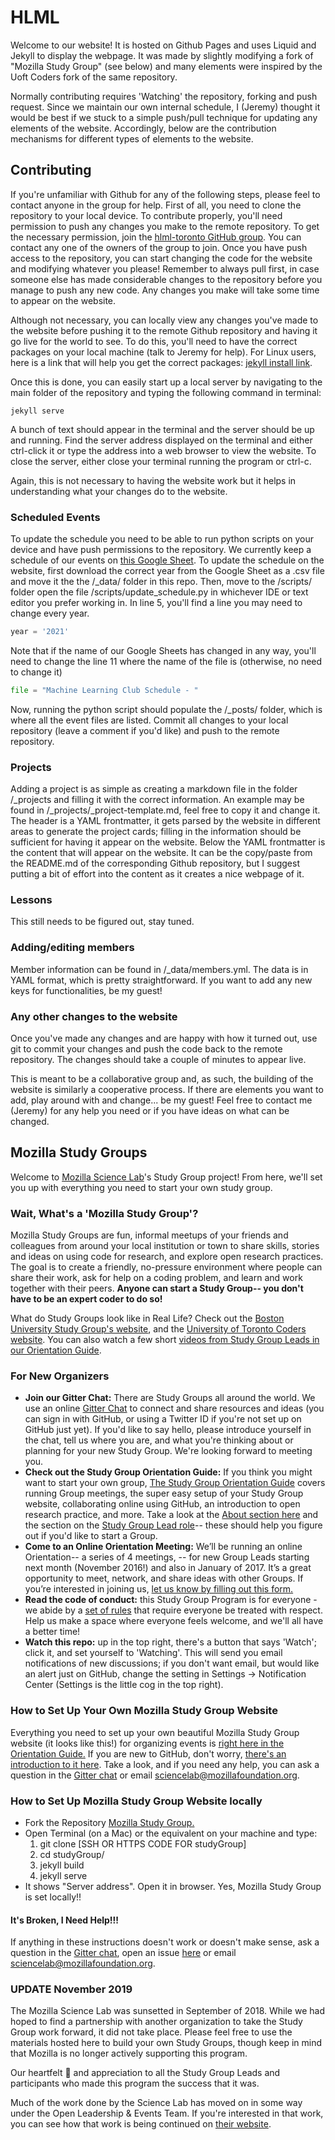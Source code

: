 # HLML

Welcome to our website!
It is hosted on Github Pages and uses Liquid and Jekyll to display the webpage.
It was made by slightly modifying a fork of "Mozilla Study Group" (see below) and many elements were inspired by the Uoft Coders fork of the same repository.

Normally contributing requires 'Watching' the repository, forking and push request.
Since we maintain our own internal schedule, I (Jeremy) thought it would be best if we stuck to a simple push/pull technique for updating any elements of the website.
Accordingly, below are the contribution mechanisms for different types of elements to the website.

## Contributing

If you're unfamiliar with Github for any of the following steps, please feel to contact anyone in the group for help.
First of all, you need to clone the repository to your local device.
To contribute properly, you'll need permission to push any changes you make to the remote repository.
To get the necessary permission, join the [hlml-toronto GitHub group](https://github.com/hlml-toronto).
You can contact any one of the owners of the group to join.
Once you have push access to the repository, you can start changing the code for the website and modifying whatever you please!
Remember to always pull first, in case someone else has made considerable changes to the repository before you manage to push any new code.
Any changes you make will take some time to appear on the website.

Although not necessary, you can locally view any changes you've made to the website before pushing it to the remote Github repository and having it go live for the world to see.
To do this, you'll need to have the correct packages on your local machine (talk to Jeremy for help).
For Linux users, here is a link that will help you get the correct packages: [jekyll install link](https://jekyllrb.com/docs/installation/ubuntu/).

Once this is done, you can easily start up a local server by navigating to the main folder of the repository and typing the following command in terminal:

```shell
jekyll serve
```

A bunch of text should appear in the terminal and the server should be up and running.
Find the server address displayed on the terminal and either ctrl-click it or type the address into a web browser to view the website.
To close the server, either close your terminal running the program or ctrl-c.

Again, this is not necessary to having the website work but it helps in understanding what your changes do to the website.

### Scheduled Events

To update the schedule you need to be able to run python scripts on your device and have push permissions to the repository.
We currently keep a schedule of our events on [this Google Sheet](https://docs.google.com/spreadsheets/d/1g5YJG3eM5Nce51zA7Vuy-tRkN3CzBXFOp02jR28Tjas/edit?usp=sharing).
To update the schedule on the website, first download the correct year from the Google Sheet as a .csv file and move it the the /\_data/ folder in this repo.
Then, move to the /scripts/ folder open the file /scripts/update_schedule.py in whichever IDE or text editor you prefer working in.
In line 5, you'll find a line you may need to change every year.

```python
year = '2021'
```

Note that if the name of our Google Sheets has changed in any way, you'll need to change the line 11 where the name of the file is (otherwise, no need to change it)

```python
file = "Machine Learning Club Schedule - "
```

Now, running the python script should populate the /\_posts/ folder, which is where all the event files are listed.
Commit all changes to your local repository (leave a comment if you'd like) and push to the remote repository.

### Projects

Adding a project is as simple as creating a markdown file in the folder /\_projects and filling it with the correct information.
An example may be found in /\_projects/\_project-template.md, feel free to copy it and change it.
The header is a YAML frontmatter, it gets parsed by the website in different areas to generate the project cards; filling in the information should be sufficient for having it appear on the website.
Below the YAML frontmatter is the content that will appear on the website.
It can be the copy/paste from the README.md of the corresponding Github repository, but I suggest putting a bit of effort into the content as it creates a nice webpage of it.

### Lessons

This still needs to be figured out, stay tuned.

### Adding/editing members

Member information can be found in /\_data/members.yml.
The data is in YAML format, which is pretty straightforward.
If you want to add any new keys for functionalities, be my guest!

### Any other changes to the website

Once you've made any changes and are happy with how it turned out, use git to commit your changes and push the code back to the remote repository.
The changes should take a couple of minutes to appear live.

This is meant to be a collaborative group and, as such, the building of the website is similarly a cooperative process.
If there are elements you want to add, play around with and change... be my guest!
Feel free to contact me (Jeremy) for any help you need or if you have ideas on what can be changed.

## Mozilla Study Groups

Welcome to [Mozilla Science Lab](https://www.mozillascience.org/)'s Study Group project! From here, we'll set you up with everything you need to start your own study group.

### Wait, What's a 'Mozilla Study Group'?

Mozilla Study Groups are fun, informal meetups of your friends and colleagues from around your local institution or town to share skills, stories and ideas on using code for research, and explore open research practices. The goal is to create a friendly, no-pressure environment where people can share their work, ask for help on a coding problem, and learn and work together with their peers. **Anyone can start a Study Group-- you don't have to be an expert coder to do so!**

What do Study Groups look like in Real Life? Check out the [Boston University Study Group's website](http://study.bu.edu/), and the [University of Toronto Coders website](https://uoftcoders.github.io/studyGroup/). You can also watch a few short [videos from Study Group Leads in our Orientation Guide](https://mozillascience.github.io/study-group-orientation/1-about-study-groups.html).


### For New Organizers
* **Join our Gitter Chat:** There are Study Groups all around the world. We use an online [Gitter Chat](https://gitter.im/mozillascience/studyGroup) to connect and share resources and ideas (you can sign in with GitHub, or using a Twitter ID if you're not set up on GitHub just yet). If you'd like to say hello, please introduce yourself in the chat, tell us where you are, and what you're thinking about or planning for your new Study Group. We're looking forward to meeting you.
* **Check out the Study Group Orientation Guide:**  If you think you might want to start your own group, [The Study Group Orientation Guide](https://mozillascience.github.io/study-group-orientation/index.html) covers running Group meetings, the super easy setup of your Study Group website, collaborating online using GitHub, an introduction to open research practice, and more. Take a look at the [About section here](https://mozillascience.github.io/study-group-orientation/1-about-study-groups.html) and the section on the [Study Group Lead role](https://mozillascience.github.io/study-group-orientation/1.1-lead-role.html)-- these should help you figure out if you'd like to start a Group.  
* **Come to an Online Orientation Meeting:** We’ll be running an online Orientation-- a series of 4 meetings, -- for new Group Leads starting next month (November 2016!) and also in January of 2017. It’s a great opportunity to meet, network, and share ideas with other Groups.  If you’re interested in joining us, [let us know by filling out this form.](https://docs.google.com/a/mozillafoundation.org/forms/d/e/1FAIpQLSdtKqAMQnKri-0xLx4hD_fpb000n9czsQd4oo9B2JUgtuIVlg/viewform?c=0&w=1)
* **Read the code of conduct:** this Study Group Program is for everyone - we abide by a [set of rules](https://www.mozillascience.org/code-of-conduct/) that require everyone be treated with respect. Help us make a space where everyone feels welcome, and we'll all have a better time!
* **Watch this repo:** up in the top right, there's a button that says 'Watch'; click it, and set yourself to 'Watching'. This will send you email notifications of new discussions; if you don't want email, but would like an alert just on GitHub, change the setting in Settings -> Notification Center (Settings is the little cog in the top right).

### How to Set Up Your Own Mozilla Study Group Website

Everything you need to set up your own beautiful Mozilla Study Group website (it looks like this!) for organizing events is [right here in the Orientation Guide.](https://mozillascience.github.io/study-group-orientation/3.3-get-online.html) If you are new to GitHub, don't worry, [there's an introduction to it here](https://mozillascience.github.io/study-group-orientation/3.1-collab-vers-github.html). Take a look, and if you need any help, you can ask a question in the [Gitter chat](https://gitter.im/mozillascience/studyGroup) or email sciencelab@mozillafoundation.org.

### How to Set Up Mozilla Study Group Website locally

* Fork the Repository [Mozilla Study Group.](https://github.com/mozillascience/studyGroup)
* Open Terminal (on a Mac) or the equivalent on your machine and type:
	1. git clone [SSH OR HTTPS CODE FOR studyGroup]
	2. cd studyGroup/
	3. jekyll build
	4. jekyll serve
* It shows "Server address". Open it in browser. Yes, Mozilla Study Group is set locally!!

#### It's Broken, I Need Help!!!

If anything in these instructions doesn't work or doesn't make sense, ask a question in the [Gitter chat](https://gitter.im/mozillascience/studyGroup), open an issue [here](https://github.com/mozillascience/studyGroup/issues) or email sciencelab@mozillafoundation.org.

### UPDATE November 2019

The Mozilla Science Lab was sunsetted in September of 2018.  While we had hoped to find a partnership with another organization to take the Study Group work forward, it did not take place.  Please feel free to use the materials hosted here to build your own Study Groups, though keep in mind that Mozilla is no longer actively supporting this program.

Our heartfelt :sparkling_heart: and appreciation to all the Study Group Leads and participants who made this program the success that it was.

Much of the work done by the Science Lab has moved on in some way under the Open Leadership & Events Team.  If you're interested in that work, you can see how that work is being continued on [their website](https://foundation.mozilla.org/en/initiatives/open-leadership-events/).

